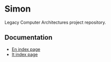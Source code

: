# Simon
Legacy Computer Architectures project repository.

## Documentation
-	[En index page](index-en.html)
-	[It index page](index.html)
